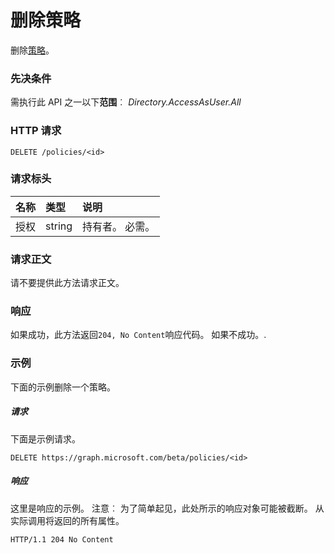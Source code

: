 # <a name="delete-policy"></a>删除策略

删除[策略](../resources/policy.md)。

### <a name="prerequisites"></a>先决条件
需执行此 API 之一以下**范围**︰ *Directory.AccessAsUser.All*

### <a name="http-request"></a>HTTP 请求

```http
DELETE /policies/<id>
```
### <a name="request-headers"></a>请求标头
| 名称       | 类型 | 说明|
|:---------------|:--------|:----------|
| 授权  | string  | 持有者<token>。 必需。 |

### <a name="request-body"></a>请求正文
请不要提供此方法请求正文。

### <a name="response"></a>响应
如果成功，此方法返回`204, No Content`响应代码。 如果不成功。.

### <a name="example"></a>示例
下面的示例删除一个策略。

##### <a name="request"></a>请求
下面是示例请求。

```http
DELETE https://graph.microsoft.com/beta/policies/<id>
```

##### <a name="response"></a>响应
这里是响应的示例。 注意︰ 为了简单起见，此处所示的响应对象可能被截断。 从实际调用将返回的所有属性。

```http
HTTP/1.1 204 No Content
```
